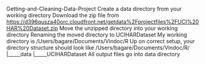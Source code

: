 
Getting-and-Cleaning-Data-Project
Create a data directory from your working directory
Download the zip file from https://d396qusza40orc.cloudfront.net/getdata%2Fprojectfiles%2FUCI%20HAR%20Dataset.zip
Move the unzipped directory into your working directory
Renaming the moved directory to UCIHARDataset
My working directory is /Users/bagare/Documents/Vindoc/R
Up on correct setup, your directory structure should look like
/Users/bagare/Documents/Vindoc/R/
|_____data
|_____UCIHARDataset
All output files go into data directory
